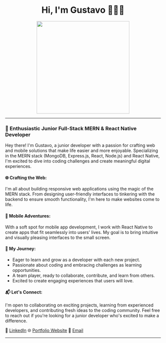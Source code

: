 <div align="center">
  <h1>Hi, I'm Gustavo 👋🧑‍💻</h1>
  <img src="https://cms-assets.themuse.com/media/lead/_1200x630_crop_center-center_82_none/01212022-1047259374-coding-classes_scanrail.jpg?mtime=1642798879" width=300/>
</div>

---

### 🚀 Enthusiastic Junior Full-Stack MERN & React Native Developer

Hey there! I'm Gustavo, a junior developer with a passion for crafting web and mobile solutions that make life easier and more enjoyable. Specializing in the MERN stack (MongoDB, Express.js, React, Node.js) and React Native, I'm excited to dive into coding challenges and create meaningful digital experiences.

#### 🌐 Crafting the Web:
I'm all about building responsive web applications using the magic of the MERN stack. From designing user-friendly interfaces to tinkering with the backend to ensure smooth functionality, I'm here to make websites come to life.

#### 📱 Mobile Adventures:
With a soft spot for mobile app development, I work with React Native to create apps that fit seamlessly into users' lives. My goal is to bring intuitive and visually pleasing interfaces to the small screen.

#### 🌟 My Journey:
- Eager to learn and grow as a developer with each new project.
- Passionate about coding and embracing challenges as learning opportunities.
- A team player, ready to collaborate, contribute, and learn from others.
- Excited to create engaging experiences that users will love.

#### 📬 Let's Connect:
I'm open to collaborating on exciting projects, learning from experienced developers, and contributing fresh ideas to the coding community. Feel free to reach out if you're looking for a junior developer who's excited to make a difference.

🔗 [LinkedIn](https://www.linkedin.com/in/your-profile)
🌐 [Portfolio Website](https://www.your-portfolio.com)
📧 [Email](mailto:youremail@example.com)

---

<!--
**Gustavo-Alexander-Vasquez-More/Gustavo-Alexander-Vasquez-More** is a ✨ _special_ ✨ repository because its `README.md` (this file) appears on your GitHub profile.
-->
